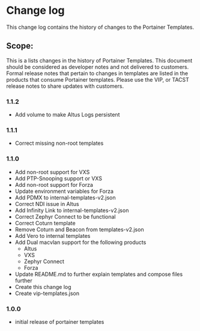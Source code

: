 # Change log

This change log contains the history of changes to the Portainer Templates.

## Scope:
This is a lists changes in the history of Portainer Templates. This document should be considered as developer notes and not delivered to customers. Formal release notes that pertain to changes in templates are listed in the products that consume Portainer templates. Please use the VIP, or TACST release notes to share updates with customers. 

### 1.1.2

* Add volume to make Altus Logs persistent

### 1.1.1

* Correct missing non-root templates

### 1.1.0

* Add non-root support for VXS
* Add PTP-Snooping support or VXS
* Add non-root support for Forza
* Update environment variables for Forza
* Add PDMX to internal-templates-v2.json
* Correct NDI issue in Altus
* Add Infinity Link to internal-templates-v2.json
* Correct Zephyr Connect to be functional
* Correct Coturn template
* Remove Coturn and Beacon from templates-v2.json
* Add Vero to internal templates
* Add Dual macvlan support for the following products
  * Altus
  * VXS
  * Zephyr Connect
  * Forza
* Update README.md to further explain templates and compose files further
* Create this change log
* Create vip-templates.json

### 1.0.0

* initial release of portainer templates
